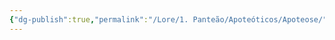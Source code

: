 ```yaml
---
{"dg-publish":true,"permalink":"/Lore/1. Panteão/Apoteóticos/Apoteose/","updated":"2025-06-15T19:39:45.183-03:00"}
---
```


